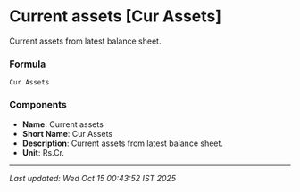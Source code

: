 # Current assets [Cur Assets]
Current assets from latest balance sheet.

### Formula
```text
Cur Assets
```


### Components
- **Name**: Current assets
- **Short Name**: Cur Assets
- **Description**: Current assets from latest balance sheet.
- **Unit**: Rs.Cr.

---
*Last updated: Wed Oct 15 00:43:52 IST 2025*
